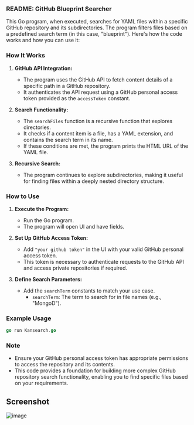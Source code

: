 ### README: GitHub Blueprint Searcher

This Go program, when executed, searches for YAML files within a specific GitHub repository and its subdirectories. The program filters files based on a predefined search term (in this case, "blueprint"). Here's how the code works and how you can use it:

### How It Works

1. **GitHub API Integration:**
   - The program uses the GitHub API to fetch content details of a specific path in a GitHub repository.
   - It authenticates the API request using a GitHub personal access token provided as the `accessToken` constant.

2. **Search Functionality:**
   - The `searchFiles` function is a recursive function that explores directories.
   - It checks if a content item is a file, has a YAML extension, and contains the search term in its name.
   - If these conditions are met, the program prints the HTML URL of the YAML file.

3. **Recursive Search:**
   - The program continues to explore subdirectories, making it useful for finding files within a deeply nested directory structure.

### How to Use

1. **Execute the Program:**
   - Run the Go program.
   - The program will open UI and have fields.
     
2. **Set Up GitHub Access Token:**
   - Add `"your github token"` in the UI with your valid GitHub personal access token.
   - This token is necessary to authenticate requests to the GitHub API and access private repositories if required.

3. **Define Search Parameters:**
   - Add the `searchTerm` constants to match your use case.
     - `searchTerm`: The term to search for in file names (e.g., "MongoD").
     
### Example Usage

```go
go run Kansearch.go
```

### Note
- Ensure your GitHub personal access token has appropriate permissions to access the repository and its contents.
- This code provides a foundation for building more complex GitHub repository search functionality, enabling you to find specific files based on your requirements.

## Screenshot

![image](https://github.com/mritsurgeon/Kanister_BluePrint_Search/assets/59644778/15e159df-cb5d-43a7-8477-870be7b07ebb)

